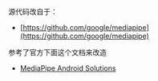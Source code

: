 源代码改自于：
+ [https://github.com/google/mediapipe](https://github.com/google/mediapipe)

参考了官方下面这个文档来改造
+ [MediaPipe Android Solutions](https://google.github.io/mediapipe/getting_started/android_solutions.html)

